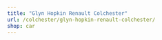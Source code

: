 ```yaml
---
title: "Glyn Hopkin Renault Colchester"
url: /colchester/glyn-hopkin-renault-colchester/
shop: car
---
```

